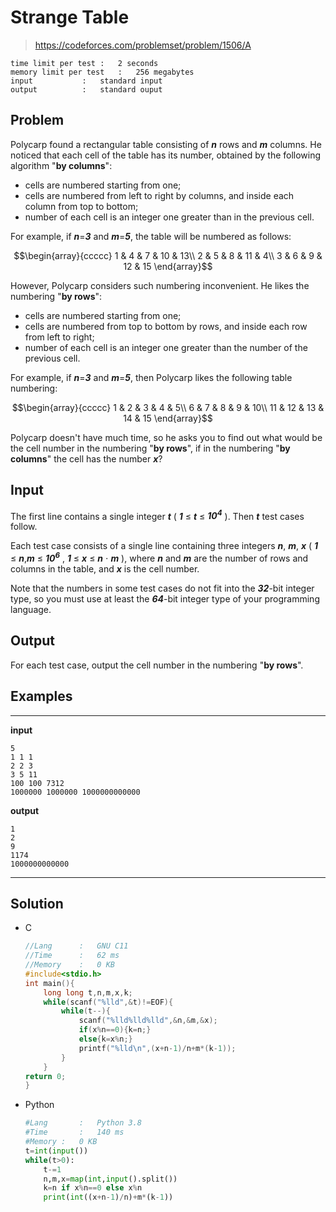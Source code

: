 # Strange Table

> https://codeforces.com/problemset/problem/1506/A

```
time limit per test	:	2 seconds
memory limit per test	:	256 megabytes
input			:	standard input
output			:	standard ouput
```

## Problem

Polycarp found a rectangular table consisting of ***n*** rows and ***m*** columns. He noticed that each cell of the table has its number, obtained by the following algorithm "**by columns**":

* cells are numbered starting from one;
* cells are numbered from left to right by columns, and inside each column from top to bottom;
* number of each cell is an integer one greater than in the previous cell.

For example, if ***n***=***3*** and ***m***=***5***, the table will be numbered as follows:

$$\begin{array}{ccccc}
1 & 4 & 7 & 10 & 13\\
2 & 5 & 8 & 11 & 4\\
3 & 6 & 9 & 12 & 15
\end{array}$$

However, Polycarp considers such numbering inconvenient. He likes the numbering "**by rows**":

* cells are numbered starting from one;
* cells are numbered from top to bottom by rows, and inside each row from left to right;
* number of each cell is an integer one greater than the number of the previous cell.

For example, if ***n***=***3*** and ***m***=***5***, then Polycarp likes the following table numbering:

$$\begin{array}{ccccc}
1 & 2 & 3 & 4 & 5\\
6 & 7 & 8 & 9 & 10\\
11 & 12 & 13 & 14 & 15
\end{array}$$

Polycarp doesn't have much time, so he asks you to find out what would be the cell number in the numbering "**by rows**", if in the numbering "**by columns**" the cell has the number ***x***?

## Input

The first line contains a single integer ***t*** ( ***1*** ≤ ***t*** ≤ ***10<sup>4</sup>*** ). Then ***t*** test cases follow.

Each test case consists of a single line containing three integers ***n***, ***m***, ***x*** ( ***1*** ≤ ***n***,***m*** ≤ ***10<sup>6</sup>*** , ***1*** ≤ ***x*** ≤ ***n*** ⋅ ***m*** ), where ***n*** and ***m*** are the number of rows and columns in the table, and ***x*** is the cell number.

Note that the numbers in some test cases do not fit into the ***32***-bit integer type, so you must use at least the ***64***-bit integer type of your programming language.

## Output

For each test case, output the cell number in the numbering "**by rows**".

## Examples

---
**input**
```
5
1 1 1
2 2 3
3 5 11
100 100 7312
1000000 1000000 1000000000000
```
**output**
```
1
2
9
1174
1000000000000
```
---

## Solution

* C

	```c
	//Lang		:	GNU C11
	//Time		:	62 ms
	//Memory	:	0 KB
	#include<stdio.h>
	int main(){
		long long t,n,m,x,k;
		while(scanf("%lld",&t)!=EOF){
			while(t--){
				scanf("%lld%lld%lld",&n,&m,&x);
				if(x%n==0){k=n;}
				else{k=x%n;}
				printf("%lld\n",(x+n-1)/n+m*(k-1));
			}
		}
	return 0;
	}
	```

* Python

	```py
	#Lang		:	Python 3.8
	#Time		:	140 ms
	#Memory	:	0 KB
	t=int(input())
	while(t>0):
	    t-=1
	    n,m,x=map(int,input().split())
	    k=n if x%n==0 else x%n
	    print(int((x+n-1)/n)+m*(k-1))
	```
